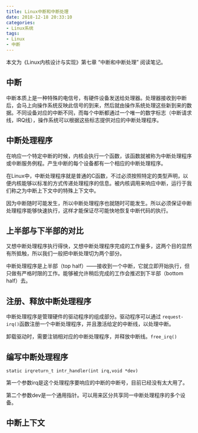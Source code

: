 ```yaml
---
title: Linux中断和中断处理
date: 2018-12-18 20:33:10
categories: 
- Linux系统
tags:
- Linux
- 中断
---
```


本文为《Linux内核设计与实现》第七章 “中断和中断处理” 阅读笔记。

## 中断

中断本质上是一种特殊的电信号，有硬件设备发送给处理器。处理器接收到中断后，会马上向操作系统反映此信号的到来，然后就由操作系统处理这些新到来的数据。不同设备对应的中断不同，而每个中断都通过一个唯一的数字标志（中断请求线，IRQ线），操作系统可以根据这些标志提供对应的中断处理程序。

## 中断处理程序

在响应一个特定中断的时候，内核会执行一个函数，该函数就被称为中断处理程序或中断服务例程。产生中断的每个设备都有一个相应的中断处理程序。

在Linux中，中断处理程序就是普通的C函数，不过必须按照特定的类型声明，以便内核能够以标准的方式传递处理程序的信息。被内核调用来响应中断，运行于我们称之为中断上下文中的特殊上下文中。

因为中断随时可能发生，所以中断处理程序也就随时可能发生。所以必须保证中断处理程序能够快速执行，这样才能保证尽可能快地恢复中断代码的执行。



## 上半部与下半部的对比

又想中断处理程序执行得快，又想中断处理程序完成的工作量多，这两个目的显然有所抵触，所以我们一般把中断处理切为两个部分。

中断处理程序是上半部（top half）——接收到一个中断，它就立即开始执行，但只做有严格时限的工作。能够被允许稍后完成的工作会推迟到下半部（bottom half）去。



## 注册、释放中断处理程序

中断处理程序是管理硬件的驱动程序的组成部分。驱动程序可以通过 `request-irq()`函数注册一个中断处理程序，并且激活给定的中断线，以处理中断。

卸载驱动时，需要注销相对应的中断处理程序，并释放中断线。`free_irq()`                                                                    

## 编写中断处理程序

`static irqreturn_t intr_handler(int irq,void *dev) `                                                                                                                                              

第一个参数irq是这个处理程序要响应的中断的中断号，目前已经没有太大用了。

第二个参数dev是一个通用指针。可以用来区分共享同一中断处理程序的多个设备。



## 中断上下文

